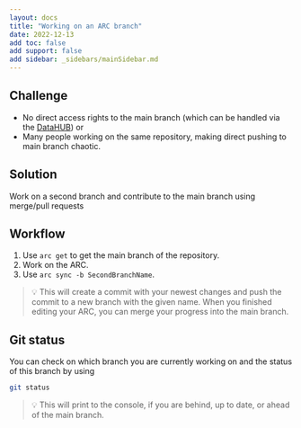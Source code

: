 ```yaml
---
layout: docs
title: "Working on an ARC branch"
date: 2022-12-13
add toc: false
add support: false
add sidebar: _sidebars/mainSidebar.md
---
```



## Challenge

- No direct access rights to the main branch (which can be handled via the [DataHUB](./../DataHub.md)) or 
- Many people working on the same repository, making direct pushing to main branch chaotic.

## Solution

Work on a second branch and contribute to the main branch using merge/pull requests

## Workflow

1. Use `arc get` to get the main branch of the repository.
2. Work on the ARC.
3. Use `arc sync -b SecondBranchName`.

> :bulb: This will create a commit with your newest changes and push the commit to a new branch with the given name. When you finished editing your ARC, you can merge your progress into the main branch.

## Git status

You can check on which branch you are currently working on and the status of this branch by using

```bash
git status
```

> :bulb: This will print to the console, if you are behind, up to date, or ahead of the main branch.
